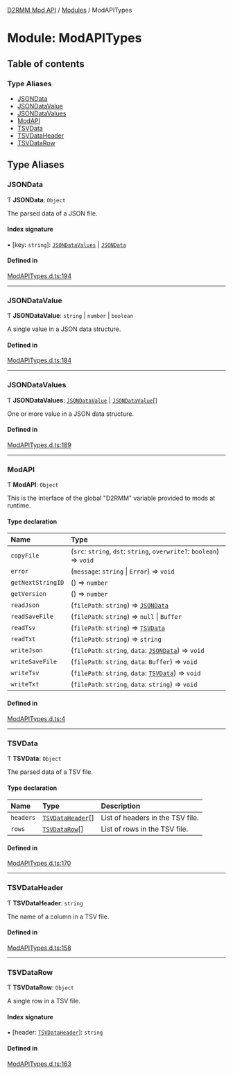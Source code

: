 [D2RMM Mod API](../README.md) / [Modules](../modules.md) / ModAPITypes

# Module: ModAPITypes

## Table of contents

### Type Aliases

- [JSONData](ModAPITypes.md#jsondata)
- [JSONDataValue](ModAPITypes.md#jsondatavalue)
- [JSONDataValues](ModAPITypes.md#jsondatavalues)
- [ModAPI](ModAPITypes.md#modapi)
- [TSVData](ModAPITypes.md#tsvdata)
- [TSVDataHeader](ModAPITypes.md#tsvdataheader)
- [TSVDataRow](ModAPITypes.md#tsvdatarow)

## Type Aliases

### JSONData

Ƭ **JSONData**: `Object`

The parsed data of a JSON file.

#### Index signature

▪ [key: `string`]: [`JSONDataValues`](ModAPITypes.md#jsondatavalues) \| [`JSONData`](ModAPITypes.md#jsondata)

#### Defined in

[ModAPITypes.d.ts:194](https://github.com/olegbl/d2rmm/blob/5f125c1/src/renderer/ModAPITypes.d.ts#L194)

___

### JSONDataValue

Ƭ **JSONDataValue**: `string` \| `number` \| `boolean`

A single value in a JSON data structure.

#### Defined in

[ModAPITypes.d.ts:184](https://github.com/olegbl/d2rmm/blob/5f125c1/src/renderer/ModAPITypes.d.ts#L184)

___

### JSONDataValues

Ƭ **JSONDataValues**: [`JSONDataValue`](ModAPITypes.md#jsondatavalue) \| [`JSONDataValue`](ModAPITypes.md#jsondatavalue)[]

One or more value in a JSON data structure.

#### Defined in

[ModAPITypes.d.ts:189](https://github.com/olegbl/d2rmm/blob/5f125c1/src/renderer/ModAPITypes.d.ts#L189)

___

### ModAPI

Ƭ **ModAPI**: `Object`

This is the interface of the global "D2RMM" variable provided to mods at runtime.

#### Type declaration

| Name | Type |
| :------ | :------ |
| `copyFile` | (`src`: `string`, `dst`: `string`, `overwrite?`: `boolean`) => `void` |
| `error` | (`message`: `string` \| `Error`) => `void` |
| `getNextStringID` | () => `number` |
| `getVersion` | () => `number` |
| `readJson` | (`filePath`: `string`) => [`JSONData`](ModAPITypes.md#jsondata) |
| `readSaveFile` | (`filePath`: `string`) => ``null`` \| `Buffer` |
| `readTsv` | (`filePath`: `string`) => [`TSVData`](ModAPITypes.md#tsvdata) |
| `readTxt` | (`filePath`: `string`) => `string` |
| `writeJson` | (`filePath`: `string`, `data`: [`JSONData`](ModAPITypes.md#jsondata)) => `void` |
| `writeSaveFile` | (`filePath`: `string`, `data`: `Buffer`) => `void` |
| `writeTsv` | (`filePath`: `string`, `data`: [`TSVData`](ModAPITypes.md#tsvdata)) => `void` |
| `writeTxt` | (`filePath`: `string`, `data`: `string`) => `void` |

#### Defined in

[ModAPITypes.d.ts:4](https://github.com/olegbl/d2rmm/blob/5f125c1/src/renderer/ModAPITypes.d.ts#L4)

___

### TSVData

Ƭ **TSVData**: `Object`

The parsed data of a TSV file.

#### Type declaration

| Name | Type | Description |
| :------ | :------ | :------ |
| `headers` | [`TSVDataHeader`](ModAPITypes.md#tsvdataheader)[] | List of headers in the TSV file. |
| `rows` | [`TSVDataRow`](ModAPITypes.md#tsvdatarow)[] | List of rows in the TSV file. |

#### Defined in

[ModAPITypes.d.ts:170](https://github.com/olegbl/d2rmm/blob/5f125c1/src/renderer/ModAPITypes.d.ts#L170)

___

### TSVDataHeader

Ƭ **TSVDataHeader**: `string`

The name of a column in a TSV file.

#### Defined in

[ModAPITypes.d.ts:158](https://github.com/olegbl/d2rmm/blob/5f125c1/src/renderer/ModAPITypes.d.ts#L158)

___

### TSVDataRow

Ƭ **TSVDataRow**: `Object`

A single row in a TSV file.

#### Index signature

▪ [header: [`TSVDataHeader`](ModAPITypes.md#tsvdataheader)]: `string`

#### Defined in

[ModAPITypes.d.ts:163](https://github.com/olegbl/d2rmm/blob/5f125c1/src/renderer/ModAPITypes.d.ts#L163)
